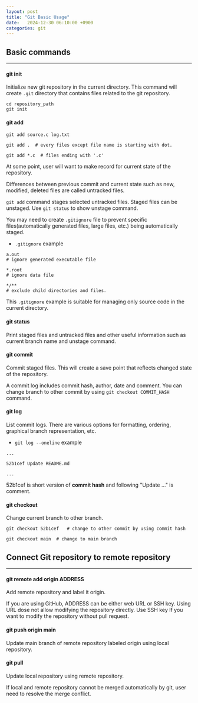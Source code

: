 ```yaml
---
layout: post
title: "Git Basic Usage"
date:   2024-12-30 06:10:00 +0900
categories: git
---
```


## Basic commands
___

#### git init
Initialize new git repository in the current directory. This command will create `.git` directory that contains files related to the git repository.

```
cd repository_path
git init
```

#### git add
```
git add source.c log.txt

git add .  # every files except file name is starting with dot.

git add *.c  # files ending with '.c'
```

At some point, user will want to make record for current state of the repository.

Differences between previous commit and current state such as new, modified, deleted files are called untracked files. 

`git add` command stages selected untracked files. Staged files can be unstaged. Use `git status` to show unstage command.

You may need to create `.gitignore` file to prevent specific files(automatically generated files, large files, etc.) being automatically staged.

* `.gitignore` example

```
a.out
# ignore generated executable file

*.root
# ignore data file

*/**
# exclude child directories and files.
```
This `.gitignore` example is suitable for managing only source code in the current directory.

#### git status
Print staged files and untracked files and other useful information such as current branch name and unstage command.

#### git commit
Commit staged files. This will create a save point that reflects changed state of the repository.

A commit log includes commit hash, author, date and comment. You can change branch to other commit by using `git checkout COMMIT_HASH` command.

#### git log
List commit logs. There are various options for formatting, ordering, graphical branch representation, etc.

* `git log --oneline` example

```
...

52b1cef Update README.md

...
```

52b1cef is short version of **commit hash** and following "Update ..." is comment.

#### git checkout
Change current branch to other branch.

```
git checkout 52b1cef   # change to other commit by using commit hash

git checkout main  # change to main branch
```

## Connect Git repository to remote repository
___

#### git remote add origin ADDRESS
Add remote repository and label it origin.

If you are using GitHub, ADDRESS can be either web URL or SSH key. Using URL dose not allow modifying the repository directly. Use SSH key If you want to modify the repository without pull request.

#### git push origin main
Update main branch of remote repository labeled origin using local repository.

#### git pull
Update local repository using remote repository.

If local and remote repository cannot be merged automatically by git, user need to resolve the merge conflict.
